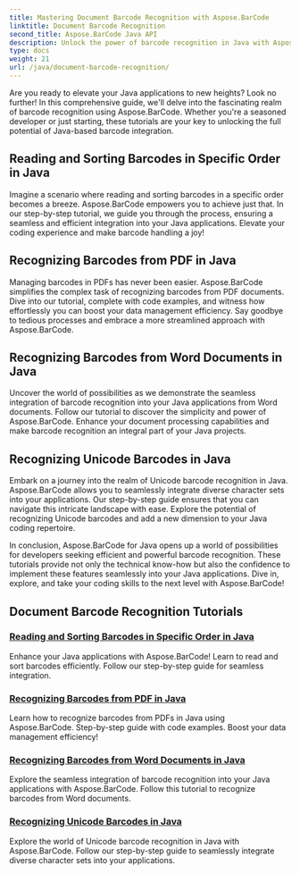 ```yaml
---
title: Mastering Document Barcode Recognition with Aspose.BarCode
linktitle: Document Barcode Recognition
second_title: Aspose.BarCode Java API
description: Unlock the power of barcode recognition in Java with Aspose.BarCode! Learn to seamlessly integrate, read, and sort barcodes from PDFs, Word documents, and Unicode sets.
type: docs
weight: 21
url: /java/document-barcode-recognition/
---
```


Are you ready to elevate your Java applications to new heights? Look no further! In this comprehensive guide, we'll delve into the fascinating realm of barcode recognition using Aspose.BarCode. Whether you're a seasoned developer or just starting, these tutorials are your key to unlocking the full potential of Java-based barcode integration.

## Reading and Sorting Barcodes in Specific Order in Java

Imagine a scenario where reading and sorting barcodes in a specific order becomes a breeze. Aspose.BarCode empowers you to achieve just that. In our step-by-step tutorial, we guide you through the process, ensuring a seamless and efficient integration into your Java applications. Elevate your coding experience and make barcode handling a joy!

## Recognizing Barcodes from PDF in Java

Managing barcodes in PDFs has never been easier. Aspose.BarCode simplifies the complex task of recognizing barcodes from PDF documents. Dive into our tutorial, complete with code examples, and witness how effortlessly you can boost your data management efficiency. Say goodbye to tedious processes and embrace a more streamlined approach with Aspose.BarCode.

## Recognizing Barcodes from Word Documents in Java

Uncover the world of possibilities as we demonstrate the seamless integration of barcode recognition into your Java applications from Word documents. Follow our tutorial to discover the simplicity and power of Aspose.BarCode. Enhance your document processing capabilities and make barcode recognition an integral part of your Java projects.

## Recognizing Unicode Barcodes in Java

Embark on a journey into the realm of Unicode barcode recognition in Java. Aspose.BarCode allows you to seamlessly integrate diverse character sets into your applications. Our step-by-step guide ensures that you can navigate this intricate landscape with ease. Explore the potential of recognizing Unicode barcodes and add a new dimension to your Java coding repertoire.

In conclusion, Aspose.BarCode for Java opens up a world of possibilities for developers seeking efficient and powerful barcode recognition. These tutorials provide not only the technical know-how but also the confidence to implement these features seamlessly into your Java applications. Dive in, explore, and take your coding skills to the next level with Aspose.BarCode!
## Document Barcode Recognition Tutorials
### [Reading and Sorting Barcodes in Specific Order in Java](./reading-sorting-barcodes-specific-order/)
Enhance your Java applications with Aspose.BarCode! Learn to read and sort barcodes efficiently. Follow our step-by-step guide for seamless integration.
### [Recognizing Barcodes from PDF in Java](./recognizing-barcodes-from-pdf/)
Learn how to recognize barcodes from PDFs in Java using Aspose.BarCode. Step-by-step guide with code examples. Boost your data management efficiency!
### [Recognizing Barcodes from Word Documents in Java](./recognizing-barcodes-from-word/)
Explore the seamless integration of barcode recognition into your Java applications with Aspose.BarCode. Follow this tutorial to recognize barcodes from Word documents.
### [Recognizing Unicode Barcodes in Java](./recognizing-unicode-barcodes/)
Explore the world of Unicode barcode recognition in Java with Aspose.BarCode. Follow our step-by-step guide to seamlessly integrate diverse character sets into your applications.